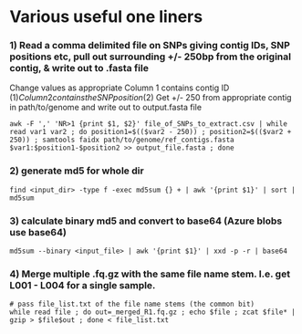 # Various useful one liners

### 1) Read a comma delimited file on SNPs giving contig IDs, SNP positions etc, pull out surrounding +/- 250bp from the original contig, & write out to .fasta file
Change values as appropriate
Column 1 contains contig ID ($1)
Column 2 contains the SNP position ($2)
Get +/- 250 from appropriate contig in path/to/genome and write out to output.fasta file
```
awk -F ',' 'NR>1 {print $1, $2}' file_of_SNPs_to_extract.csv | while read var1 var2 ; do position1=$(($var2 - 250)) ; position2=$(($var2 + 250)) ; samtools faidx path/to/genome/ref_contigs.fasta $var1:$position1-$position2 >> output_file.fasta ; done
```


### 2) generate md5 for whole dir 
```
find <input_dir> -type f -exec md5sum {} + | awk '{print $1}' | sort | md5sum
```

### 3) calculate binary md5 and convert to base64 (Azure blobs use base64)
```
md5sum --binary <input_file> | awk '{print $1}' | xxd -p -r | base64
```

### 4) Merge multiple .fq.gz with the same file name stem. I.e. get L001 - L004 for a single sample.
```
# pass file_list.txt of the file name stems (the common bit)
while read file ; do out=_merged_R1.fq.gz ; echo $file ; zcat $file* | gzip > $file$out ; done < file_list.txt
```

